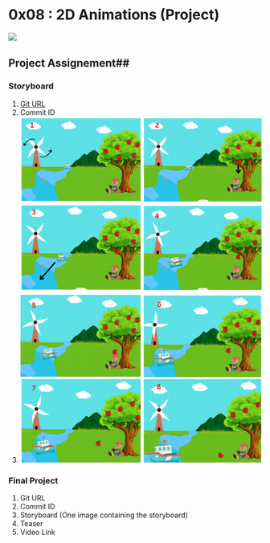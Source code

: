 # 0x08 : 2D Animations (Project) #

![](./assets/teaser.png)

## Project Assignement##

### Storyboard ###

1. [Git URL](https://github.com/aryantyagi010/Cg-project)
2. Commit ID
3. ![Project](./102117184-102117145-102117156-0x08-project.png)

### Final Project ###

1. Git URL
2. Commit ID
3. Storyboard (One image containing the storyboard)
3. Teaser
4. Video Link
